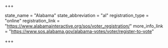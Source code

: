 +++

state_name = "Alabama"
state_abbreviation = "al"
registration_type = "online"
registration_link = "https://www.alabamainteractive.org/sos/voter_registration/"
more_info_link = "https://www.sos.alabama.gov/alabama-votes/voter/register-to-vote"

+++